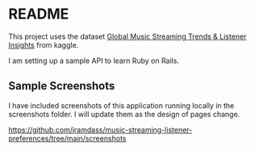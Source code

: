 # README

This project uses the dataset [Global Music Streaming Trends & Listener Insights](https://www.kaggle.com/datasets/atharvasoundankar/global-music-streaming-trends-and-listener-insights) from kaggle.

I am setting up a sample API to learn Ruby on Rails.

## Sample Screenshots

I have included screenshots of this application running locally in the screenshots folder.
I will update them as the design of pages change.

https://github.com/jramdass/music-streaming-listener-preferences/tree/main/screenshots